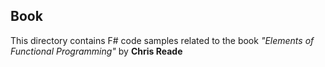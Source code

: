 ## Book

This directory contains F# code samples related to the book
_"Elements of Functional Programming"_ by **Chris Reade**
